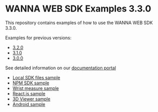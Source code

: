# WANNA WEB SDK Examples 3.3.0

This repository contains examples of how to use the WANNA WEB SDK 3.3.0.

Examples for previous versions:

- [3.2.0](https://github.com/WANNABY/websdk-examples/tree/3.2.0)
- [3.1.0](https://github.com/WANNABY/websdk-examples/tree/3.1.0)
- [3.0.0](https://github.com/WANNABY/websdk-examples/tree/3.0.0)

See detailed information on our [documentation portal](https://docs.wanna.fashion/web/intro)

- [Local SDK files sample](./local_sdk_sample)
- [NPM SDK sample](./npm_sdk_sample)
- [Wrist measure sample](./wrist_measure_sample)
- [React.js sample](./react_sample)
- [3D Viewer sample](./3d_viewer_sample)
- [Android sample](./android_sample)
